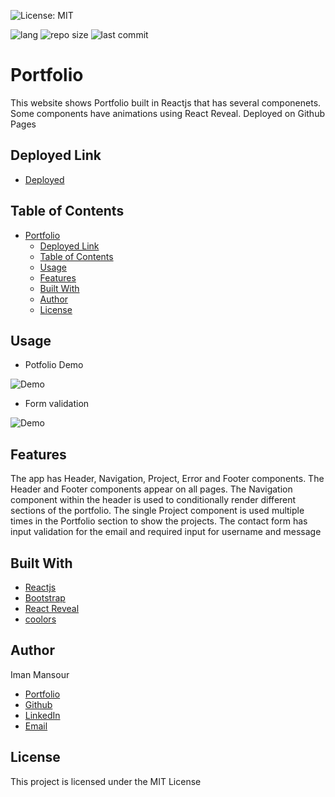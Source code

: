 ![License: MIT](https://img.shields.io/badge/License-MIT-yellow.svg)

![lang](https://img.shields.io/github/languages/top/imanmansour86/react-portfolio)
![repo size](https://img.shields.io/github/repo-size/imanmansour86/react-portfolio)
![last commit](https://img.shields.io/github/last-commit/imanmansour86/react-portfolio)

# Portfolio

This website shows Portfolio built in Reactjs that has several componenets. Some components have animations using React Reveal. Deployed on Github Pages

## Deployed Link

- [Deployed](https://imanmansour86.github.io/react-portfolio/)

## Table of Contents

- [Portfolio](#portfolio)
  - [Deployed Link](#deployed-link)
  - [Table of Contents](#table-of-contents)
  - [Usage](#usage)
  - [Features](#features)
  - [Built With](#built-with)
  - [Author](#author)
  - [License](#license)

## Usage

- Potfolio Demo

![Demo](/public/demo.gif)

- Form validation

![Demo](/public/validate.gif)

## Features

The app has Header, Navigation, Project, Error and Footer components. The Header and Footer components appear on all pages. The Navigation component within the header is used to conditionally render different sections of the portfolio. The single Project component is used multiple times in the Portfolio section to show the projects. The contact form has input validation for the email and required input for username and message

## Built With

- [Reactjs](https://reactjs.org/)
- [Bootstrap](https://getbootstrap.com/)
- [React Reveal](https://www.react-reveal.com/)
- [coolors](https://coolors.co/)

## Author

Iman Mansour

- [Portfolio](https://imanmansour86.github.io/new-portfolio/)
- [Github](https://github.com/imanmansour86)
- [LinkedIn](https://www.linkedin.com/in/iman-mansour-51391515/)
- [Email](mailto:imanmansour86@gmail.com)

## License

This project is licensed under the MIT License
